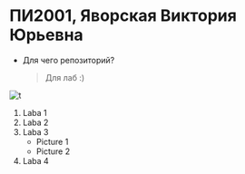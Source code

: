 # ПИ2001, Яворская Виктория Юрьевна
*   Для чего репозиторий?

    > Для лаб :)
 
![t](https://sun9-west.userapi.com/sun9-47/s/v1/ig2/_9ZrQVvl0o7zbj9VFmO2fuWDNt_rh95lmNETjJqCdNvGAUiLtKAmDE0NPfYEvubs9ppttlK4FFv4GIZwqO7oXqHS.jpg?size=2560x1024&quality=96&type=album)
1. Laba 1
2. Laba 2
3. Laba 3
    - Picture 1
    - Picture 2
4. Laba 4
